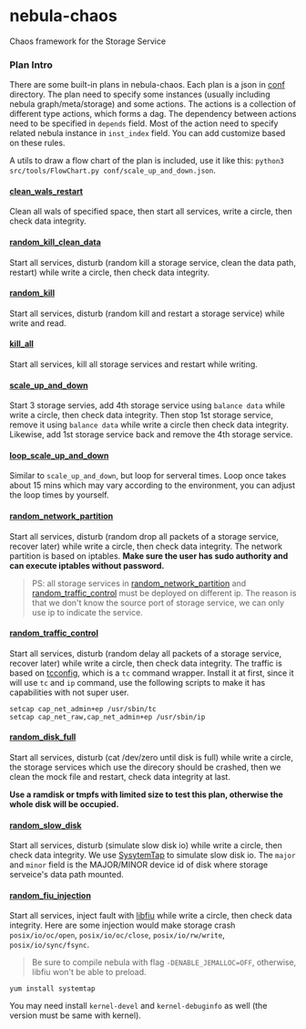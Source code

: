 # nebula-chaos
Chaos framework for the Storage Service

### Plan Intro
There are some built-in plans in nebula-chaos. Each plan is a json in [conf](conf/) directory. The plan need to specify some instances (usually including nebula graph/meta/storage) and some actions. The actions is a collection of different type actions, which forms a dag. The dependency between actions need to be specified in `depends` field. Most of the action need to specify related nebula instance in `inst_index` field. You can add customize based on these rules.

A utils to draw a flow chart of the plan is included, use it like this: `python3 src/tools/FlowChart.py conf/scale_up_and_down.json`.

#### [clean_wals_restart](conf/clean_wals_restart.json)
Clean all wals of specified space, then start all services, write a circle, then check data integrity.

#### [random_kill_clean_data](conf/random_kill_clean_data_plan.json)
Start all services, disturb (random kill a storage service, clean the data path, restart) while write a circle, then check data integrity.

#### [random_kill](conf/random_kill_plan.json)
Start all services, disturb (random kill and restart a storage service) while write and read.

#### [kill_all](conf/kill_all_plan.json)
Start all services, kill all storage services and restart while writing.

#### [scale_up_and_down](conf/scale_up_and_down.json)
Start 3 storage servies, add 4th storage service using `balance data` while write a circle, then check data integrity. Then stop 1st storage service, remove it using `balance data` while write a circle then check data integrity. Likewise,
add 1st storage service back and remove the 4th storage service.

#### [loop_scale_up_and_down](conf/loop_scale_up_and_down.json)
Similar to `scale_up_and_down`, but loop for serveral times. Loop once takes about 15 mins which may vary according to the environment, you can adjust the loop times by yourself.

#### [random_network_partition](conf/random_network_partition.json)
Start all services, disturb (random drop all packets of a storage service, recover later) while write a circle, then check data integrity. The network partition is based on iptables. **Make sure the user has sudo authority and can execute iptables without password.**

> PS: all storage services in [random_network_partition](conf/random_network_partition.json) and [random_traffic_control](conf/random_traffic_control.json) must be deployed on different ip. The reason is that we don't know the source port of storage service, we can only use ip to indicate the service.

#### [random_traffic_control](conf/random_traffic_control.json)
Start all services, disturb (random delay all packets of a storage service, recover later) while write a circle, then check data integrity. The traffic is based on [tcconfig](https://github.com/thombashi/tcconfig), which is a `tc` command wrapper. Install it at first, since it will use `tc` and `ip` command, use the following scripts to make it has capabilities with not super user.
```
setcap cap_net_admin+ep /usr/sbin/tc
setcap cap_net_raw,cap_net_admin+ep /usr/sbin/ip
```

#### [random_disk_full](conf/random_disk_full.json)
Start all services, disturb (cat /dev/zero until disk is full) while write a circle, the storage services which use the direcory should be crashed, then we clean the mock file and restart, check data integrity at last.

**Use a ramdisk or tmpfs with limited size to test this plan, otherwise the whole disk will be occupied.**

#### [random_slow_disk](conf/random_slow_disk.json)
Start all services, disturb (simulate slow disk io) while write a circle, then check data integrity. We use [SysytemTap](https://sourceware.org/systemtap/wiki) to simulate slow disk io. The `major` and `minor` field is the MAJOR/MINOR device id of disk where storage serveice's data path mounted.

#### [random_fiu_injection](conf/random_fiu_injection.json)
Start all services, inject fault with [libfiu](https://blitiri.com.ar/p/libfiu/) while write a circle, then check data integrity.
Here are some injection would make storage crash `posix/io/oc/open`, `posix/io/oc/close`, `posix/io/rw/write`, `posix/io/sync/fsync`.
> Be sure to compile nebula with flag `-DENABLE_JEMALLOC=OFF`, otherwise, libfiu won't be able to preload.

```
yum install systemtap
```
You may need install `kernel-devel` and `kernel-debuginfo` as well (the version must be same with kernel).